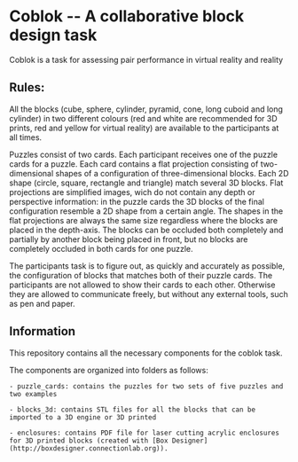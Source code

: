 # Coblok -- A collaborative block design task

Coblok is a task for assessing pair performance in virtual reality and reality

## Rules:

All the blocks (cube, sphere, cylinder, pyramid, cone, long cuboid and long cylinder) in two different colours (red and white are recommended for 3D prints, red and yellow for virtual reality) are available to the participants at all times.

Puzzles consist of two cards. Each participant receives one of the puzzle cards for a puzzle. Each card contains a flat projection consisting of two-dimensional shapes of a configuration of three-dimensional blocks. Each 2D shape (circle, square, rectangle and triangle) match several 3D blocks. Flat projections are simplified images, wich do not contain any depth or perspective information: in the puzzle cards the 3D blocks of the final configuration resemble a 2D shape from a certain angle. The shapes in the flat projections are always the same size regardless where the blocks are placed in the depth-axis. The blocks can be occluded both completely and partially by another block being placed in front, but no blocks are completely occluded in both cards for one puzzle. 

The participants task is to figure out, as quickly and accurately as possible, the configuration of blocks that matches both of their puzzle cards. The participants are not allowed to show their cards to each other. Otherwise they are allowed to communicate freely, but without any external tools, such as pen and paper.

## Information

This repository contains all the necessary components for the coblok task.

The components are organized into folders as follows:

    - puzzle_cards: contains the puzzles for two sets of five puzzles and two examples

    - blocks_3d: contains STL files for all the blocks that can be imported to a 3D engine or 3D printed

    - enclosures: contains PDF file for laser cutting acrylic enclosures for 3D printed blocks (created with [Box Designer](http://boxdesigner.connectionlab.org)).

